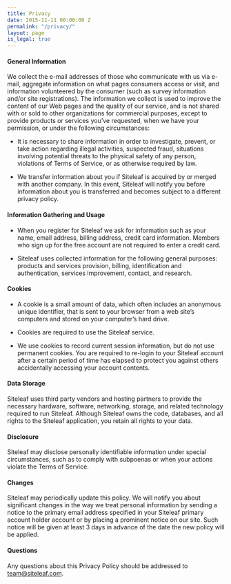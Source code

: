 ```yaml
---
title: Privacy
date: 2015-11-11 00:00:00 Z
permalink: "/privacy/"
layout: page
is_legal: true
---
```


#### General Information
We collect the e-mail addresses of those who communicate with us via e-mail, aggregate information on what pages consumers access or visit, and information volunteered by the consumer (such as survey information and/or site registrations). The information we collect is used to improve the content of our Web pages and the quality of our service, and is not shared with or sold to other organizations for commercial purposes, except to provide products or services you’ve requested, when we have your permission, or under the following circumstances:

* It is necessary to share information in order to investigate, prevent, or take action regarding illegal activities, suspected fraud, situations involving potential threats to the physical safety of any person, violations of Terms of Service, or as otherwise required by law.

* We transfer information about you if Siteleaf is acquired by or merged with another company. In this event, Siteleaf will notify you before information about you is transferred and becomes subject to a different privacy policy.

#### Information Gathering and Usage
* When you register for Siteleaf we ask for information such as your name, email address, billing address, credit card information. Members who sign up for the free account are not required to enter a credit card.

* Siteleaf uses collected information for the following general purposes: products and services provision, billing, identification and authentication, services improvement, contact, and research.

#### Cookies
* A cookie is a small amount of data, which often includes an anonymous unique identifier, that is sent to your browser from a web site’s computers and stored on your computer’s hard drive.

* Cookies are required to use the Siteleaf service.

* We use cookies to record current session information, but do not use permanent cookies. You are required to re-login to your Siteleaf account after a certain period of time has elapsed to protect you against others accidentally accessing your account contents.

#### Data Storage
Siteleaf uses third party vendors and hosting partners to provide the necessary hardware, software, networking, storage, and related technology required to run Siteleaf. Although Siteleaf owns the code, databases, and all rights to the Siteleaf application, you retain all rights to your data.

#### Disclosure
Siteleaf may disclose personally identifiable information under special circumstances, such as to comply with subpoenas or when your actions violate the Terms of Service.

#### Changes
Siteleaf may periodically update this policy. We will notify you about significant changes in the way we treat personal information by sending a notice to the primary email address specified in your Siteleaf primary account holder account or by placing a prominent notice on our site. Such notice will be given at least 3 days in advance of the date the new policy will be applied.

#### Questions
Any questions about this Privacy Policy should be addressed to [team@siteleaf.com](mailto:team@siteleaf.com).
